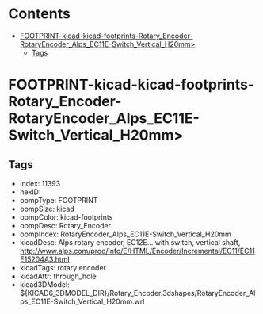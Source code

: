 



Contents
========

* [FOOTPRINT-kicad-kicad-footprints-Rotary_Encoder-RotaryEncoder_Alps_EC11E-Switch_Vertical_H20mm>](#footprint-kicad-kicad-footprints-rotary_encoder-rotaryencoder_alps_ec11e-switch_vertical_h20mm)
	* [Tags](#tags)

# FOOTPRINT-kicad-kicad-footprints-Rotary_Encoder-RotaryEncoder_Alps_EC11E-Switch_Vertical_H20mm>

## Tags

- index: 11393
- hexID: 
- oompType: FOOTPRINT
- oompSize: kicad
- oompColor: kicad-footprints
- oompDesc: Rotary_Encoder
- oompIndex: RotaryEncoder_Alps_EC11E-Switch_Vertical_H20mm
- kicadDesc: Alps rotary encoder, EC12E... with switch, vertical shaft, http://www.alps.com/prod/info/E/HTML/Encoder/Incremental/EC11/EC11E15204A3.html
- kicadTags: rotary encoder
- kicadAttr: through_hole
- kicad3DModel: ${KICAD6_3DMODEL_DIR}/Rotary_Encoder.3dshapes/RotaryEncoder_Alps_EC11E-Switch_Vertical_H20mm.wrl
